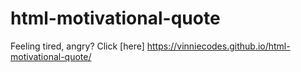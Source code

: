 # html-motivational-quote
Feeling tired, angry? Click [here] https://vinniecodes.github.io/html-motivational-quote/